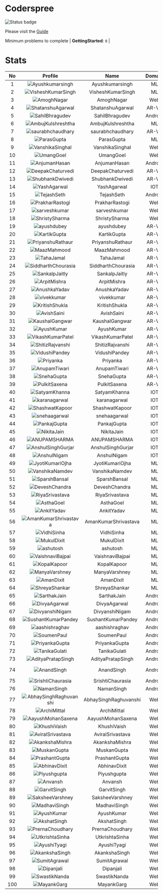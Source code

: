
Coderspree
==========


![Status badge](https://github.com/InnogeeksOrganization/coderspree/actions/workflows/checkSubmission.yml/badge.svg)  


Please visit the [Guide](./Guide/README.md)  


Minimum problems to complete | **GettingStarted**: `0` |   

# Stats
  

|No|Profile|Name|Domain|Year|Solved|
| :---: | :---: | :---: | :---: | :---: | :---: |
|1|![Ayushkumarsingh](https://avatars.githubusercontent.com/u/78909117?v=4&s=100)|Ayushkumarsingh|ML|2|16|
|2|![VisheshKumarSingh](https://avatars.githubusercontent.com/u/47525494?v=4&s=100)|VisheshKumarSingh|ML|2|13|
|3|![AmoghNagar](https://avatars.githubusercontent.com/u/84376218?v=4&s=100)|AmoghNagar|Web|3|12|
|4|![ShatanshuAgarwal](https://avatars.githubusercontent.com/u/63258511?v=4&s=100)|ShatanshuAgarwal|AR-VR|3|11|
|5|![SahilBhragudev](https://avatars.githubusercontent.com/u/84376218?v=4&s=100)|SahilBhragudev|Android|2|9|
|6|![AmbujKulshreshtha](https://avatars.githubusercontent.com/u/82520623?v=4&s=100)|AmbujKulshreshtha|ML|2|8|
|7|![saurabhchaudhary](https://avatars.githubusercontent.com/u/54533861?v=4&s=100)|saurabhchaudhary|AR-VR|3|7|
|8|![ParasGupta](https://avatars.githubusercontent.com/u/60445527?v=4&s=100)|ParasGupta|ML|3|6|
|9|![VanshikaSinghal](https://avatars.githubusercontent.com/u/84376218?v=4&s=100)|VanshikaSinghal|Web|3|5|
|10|![UmangGoel](https://avatars.githubusercontent.com/u/84376218?v=4&s=100)|UmangGoel|Web|3|5|
|11|![AnjumanHasan](https://avatars.githubusercontent.com/u/84376218?v=4&s=100)|AnjumanHasan|Android|2|3|
|12|![DeepakChaturvedi](https://avatars.githubusercontent.com/u/61619479?v=4&s=100)|DeepakChaturvedi|AR-VR|3|2|
|13|![ShubhankDwivedi](https://avatars.githubusercontent.com/u/81324099?v=4&s=100)|ShubhankDwivedi|AR-VR|2ndYear|2|
|14|![YashAgarwal](https://avatars.githubusercontent.com/u/59206738?v=4&s=100)|YashAgarwal|IOT|3|2|
|15|![TejashSeth](https://avatars.githubusercontent.com/u/84376218?v=4&s=100)|TejashSeth|Android|2|2|
|16|![PrakharRastogi](https://avatars.githubusercontent.com/u/84376218?v=4&s=100)|PrakharRastogi|Web|3|2|
|17|![sarveshkumar](https://avatars.githubusercontent.com/u/84376218?v=4&s=100)|sarveshkumar|Web|3|2|
|18|![ShristySharma](https://avatars.githubusercontent.com/u/84376218?v=4&s=100)|ShristySharma|Web|3|2|
|19|![ayushdubey](https://avatars.githubusercontent.com/u/33064931?v=4&s=100)|ayushdubey|AR-VR|2|1|
|20|![KartikGupta](https://avatars.githubusercontent.com/u/57028920?v=4&s=100)|KartikGupta|AR-VR|3|1|
|21|![PriyanshuRathaur](https://avatars.githubusercontent.com/u/86730388?v=4&s=100)|PriyanshuRathaur|AR-VR|2|1|
|22|![MaazMahmood](https://avatars.githubusercontent.com/u/83294849?v=4&s=100)|MaazMahmood|AR-VR|2|1|
|23|![TahaJamal](https://avatars.githubusercontent.com/u/60614154?v=4&s=100)|TahaJamal|AR-VR|3|1|
|24|![SiddharthChourasia](https://avatars.githubusercontent.com/u/78783051?v=4&s=100)|SiddharthChourasia|AR-VR|2|1|
|25|![SankalpJaitly](https://avatars.githubusercontent.com/u/63491937?v=4&s=100)|SankalpJaitly|AR-VR|3|1|
|26|![ArpitMishra](https://avatars.githubusercontent.com/u/91672224?v=4&s=100)|ArpitMishra|AR-VR|2nd|1|
|27|![AnushkaYadav](https://avatars.githubusercontent.com/u/63538061?v=4&s=100)|AnushkaYadav|AR-VR|3|1|
|28|![vivekkumar](https://avatars.githubusercontent.com/u/60609162?v=4&s=100)|vivekkumar|AR-VR|3|1|
|29|![KritishShukla](https://avatars.githubusercontent.com/u/84233260?v=4&s=100)|KritishShukla|AR-VR|2|1|
|30|![AvishSaini](https://avatars.githubusercontent.com/u/82599778?v=4&s=100)|AvishSaini|AR-VR|2|1|
|31|![KaushalGangwar](https://avatars.githubusercontent.com/u/78899517?v=4&s=100)|KaushalGangwar|AR-VR|2|1|
|32|![AyushKumar](https://avatars.githubusercontent.com/u/77633249?v=4&s=100)|AyushKumar|AR-VR|2|1|
|33|![VikashKumarPatel](https://avatars.githubusercontent.com/u/72515535?v=4&s=100)|VikashKumarPatel|AR-VR|3|1|
|34|![ShitizRajvanshi](https://avatars.githubusercontent.com/u/86548099?v=4&s=100)|ShitizRajvanshi|AR-VR|2|1|
|35|![VidushiPandey](https://avatars.githubusercontent.com/u/86524341?v=4&s=100)|VidushiPandey|AR-VR|2|1|
|36|![Priyanka](https://avatars.githubusercontent.com/u/72395482?v=4&s=100)|Priyanka|AR-VR|3|1|
|37|![AnupamTiwari](https://avatars.githubusercontent.com/u/81892907?v=4&s=100)|AnupamTiwari|AR-VR|2|1|
|38|![SnehaGupta](https://avatars.githubusercontent.com/u/63196333?v=4&s=100)|SnehaGupta|AR-VR|3|1|
|39|![PulkitSaxena](https://avatars.githubusercontent.com/u/84513589?v=4&s=100)|PulkitSaxena|AR-VR|2|1|
|40|![SatyamKhanna](https://avatars.githubusercontent.com/u/52063544?v=4&s=100)|SatyamKhanna|IOT|3|1|
|41|![karanagarwal](https://avatars.githubusercontent.com/u/86533183?v=4&s=100)|karanagarwal|IOT|2|1|
|42|![ShashwatKapoor](https://avatars.githubusercontent.com/u/74201117?v=4&s=100)|ShashwatKapoor|IOT|3|1|
|43|![snehaagarwal](https://avatars.githubusercontent.com/u/91549661?v=4&s=100)|snehaagarwal|IOT|3|1|
|44|![PankajGupta](https://avatars.githubusercontent.com/u/91672523?v=4&s=100)|PankajGupta|IOT|2|1|
|45|![NikitaJain](https://avatars.githubusercontent.com/u/91686453?v=4&s=100)|NikitaJain|IOT|2|1|
|46|![ANUPAMSHARMA](https://avatars.githubusercontent.com/u/91667813?v=4&s=100)|ANUPAMSHARMA|IOT|2|1|
|47|![AnshulSinghGurjar](https://avatars.githubusercontent.com/u/90499262?v=4&s=100)|AnshulSinghGurjar|IOT|2|1|
|48|![AnshulNigam](https://avatars.githubusercontent.com/u/74321084?v=4&s=100)|AnshulNigam|IOT|2|1|
|49|![JyotiKumariOjha](https://avatars.githubusercontent.com/u/82596078?v=4&s=100)|JyotiKumariOjha|ML|2|1|
|50|![VanshikaNamdev](https://avatars.githubusercontent.com/u/64363094?v=4&s=100)|VanshikaNamdev|ML|3|1|
|51|![SparshBansal](https://avatars.githubusercontent.com/u/78899820?v=4&s=100)|SparshBansal|ML|2|1|
|52|![DeveshChandra](https://avatars.githubusercontent.com/u/82612473?v=4&s=100)|DeveshChandra|ML|2|1|
|53|![RiyaSrivastava](https://avatars.githubusercontent.com/u/82600662?v=4&s=100)|RiyaSrivastava|ML|2|1|
|54|![AsthaGoel](https://avatars.githubusercontent.com/u/62610706?v=4&s=100)|AsthaGoel|ML|3|1|
|55|![AnkitYadav](https://avatars.githubusercontent.com/u/66520710?v=4&s=100)|AnkitYadav|ML|3|1|
|56|![AmanKumarShrivastava](https://avatars.githubusercontent.com/u/81643753?v=4&s=100)|AmanKumarShrivastava|ML|2|1|
|57|![VidhiSinha](https://avatars.githubusercontent.com/u/83163944?v=4&s=100)|VidhiSinha|ML|2|1|
|58|![MukulDixit](https://avatars.githubusercontent.com/u/55882740?v=4&s=100)|MukulDixit|ML|3|1|
|59|![ashutosh](https://avatars.githubusercontent.com/u/60190101?v=4&s=100)|ashutosh|ML|3|1|
|60|![VaishnaviBajpai](https://avatars.githubusercontent.com/u/82597311?v=4&s=100)|VaishnaviBajpai|ML|2|1|
|61|![KopalKapoor](https://avatars.githubusercontent.com/u/82762079?v=4&s=100)|KopalKapoor|ML|2|1|
|62|![ManyaVarshney](https://avatars.githubusercontent.com/u/82599650?v=4&s=100)|ManyaVarshney|ML|2|1|
|63|![AmanDixit](https://avatars.githubusercontent.com/u/82611683?v=4&s=100)|AmanDixit|ML|2|1|
|64|![ShreyaShankar](https://avatars.githubusercontent.com/u/65847819?v=4&s=100)|ShreyaShankar|ML|3|1|
|65|![SarthakJain](https://avatars.githubusercontent.com/u/84376218?v=4&s=100)|SarthakJain|Android|2|1|
|66|![DivyaAgarwal](https://avatars.githubusercontent.com/u/84376218?v=4&s=100)|DivyaAgarwal|Android|2|1|
|67|![DivyanshiNigam](https://avatars.githubusercontent.com/u/84376218?v=4&s=100)|DivyanshiNigam|Android|2|1|
|68|![SushantKumarPandey](https://avatars.githubusercontent.com/u/84376218?v=4&s=100)|SushantKumarPandey|Android|2|1|
|69|![aashishraghav](https://avatars.githubusercontent.com/u/84376218?v=4&s=100)|aashishraghav|Android|2|1|
|70|![SoumenPaul](https://avatars.githubusercontent.com/u/84376218?v=4&s=100)|SoumenPaul|Android|2|1|
|71|![PriyankaGupta](https://avatars.githubusercontent.com/u/84376218?v=4&s=100)|PriyankaGupta|Android|2|1|
|72|![TanikaGulati](https://avatars.githubusercontent.com/u/84376218?v=4&s=100)|TanikaGulati|Android|2|1|
|73|![AdityaPratapSingh](https://avatars.githubusercontent.com/u/84376218?v=4&s=100)|AdityaPratapSingh|Android|2|1|
|74|![AnandSingh](https://avatars.githubusercontent.com/u/84376218?v=4&s=100)|AnandSingh|Android|Invalid Foldername|1|
|75|![SrishtiChaurasia](https://avatars.githubusercontent.com/u/84376218?v=4&s=100)|SrishtiChaurasia|Android|2|1|
|76|![NamanSingh](https://avatars.githubusercontent.com/u/84376218?v=4&s=100)|NamanSingh|Android|2|1|
|77|![AbhaySinghRaghuvanshi](https://avatars.githubusercontent.com/u/84376218?v=4&s=100)|AbhaySinghRaghuvanshi|Web|2|1|
|78|![ArchiMittal](https://avatars.githubusercontent.com/u/84376218?v=4&s=100)|ArchiMittal|Web|2|1|
|79|![AayushMohanSaxena](https://avatars.githubusercontent.com/u/84376218?v=4&s=100)|AayushMohanSaxena|Web|2|1|
|80|![KhushiVaish](https://avatars.githubusercontent.com/u/84376218?v=4&s=100)|KhushiVaish|Web|2|1|
|81|![AviralSrivastava](https://avatars.githubusercontent.com/u/84376218?v=4&s=100)|AviralSrivastava|Web|2|1|
|82|![AkankshaMishra](https://avatars.githubusercontent.com/u/84376218?v=4&s=100)|AkankshaMishra|Web|2|1|
|83|![MuskanGupta](https://avatars.githubusercontent.com/u/84376218?v=4&s=100)|MuskanGupta|Web|3|1|
|84|![PrashantGupta](https://avatars.githubusercontent.com/u/84376218?v=4&s=100)|PrashantGupta|Web|3|1|
|85|![AbhinavDixit](https://avatars.githubusercontent.com/u/84376218?v=4&s=100)|AbhinavDixit|Web|3|1|
|86|![Piyushgupta](https://avatars.githubusercontent.com/u/84376218?v=4&s=100)|Piyushgupta|Web|2|1|
|87|![Anvansh](https://avatars.githubusercontent.com/u/84376218?v=4&s=100)|Anvansh|Web|2|1|
|88|![GarvitSingh](https://avatars.githubusercontent.com/u/84376218?v=4&s=100)|GarvitSingh|Web|2|1|
|89|![SaksheeVarshney](https://avatars.githubusercontent.com/u/84376218?v=4&s=100)|SaksheeVarshney|Web|3|1|
|90|![MadhaviSingh](https://avatars.githubusercontent.com/u/84376218?v=4&s=100)|MadhaviSingh|Web|2|1|
|91|![AyushKumar](https://avatars.githubusercontent.com/u/84376218?v=4&s=100)|AyushKumar|Web|2|1|
|92|![AkshatSingh](https://avatars.githubusercontent.com/u/84376218?v=4&s=100)|AkshatSingh|Web|2|1|
|93|![PrernaChoudhary](https://avatars.githubusercontent.com/u/84376218?v=4&s=100)|PrernaChoudhary|Web|2|1|
|94|![UtkrishtaSinha](https://avatars.githubusercontent.com/u/84376218?v=4&s=100)|UtkrishtaSinha|Web|2|1|
|95|![AyushiTyagi](https://avatars.githubusercontent.com/u/84376218?v=4&s=100)|AyushiTyagi|Web|3|1|
|96|![AkankshaSingh](https://avatars.githubusercontent.com/u/84376218?v=4&s=100)|AkankshaSingh|Web|2|1|
|97|![SumitAgrawal](https://avatars.githubusercontent.com/u/84376218?v=4&s=100)|SumitAgrawal|Web|2|1|
|98|![Dipanjali](https://avatars.githubusercontent.com/u/84376218?v=4&s=100)|Dipanjali|Web|2|1|
|99|![SwastikNanda](https://avatars.githubusercontent.com/u/84376218?v=4&s=100)|SwastikNanda|Web|2|1|
|100|![MayankGarg](https://avatars.githubusercontent.com/u/84376218?v=4&s=100)|MayankGarg|Web|2|1|
